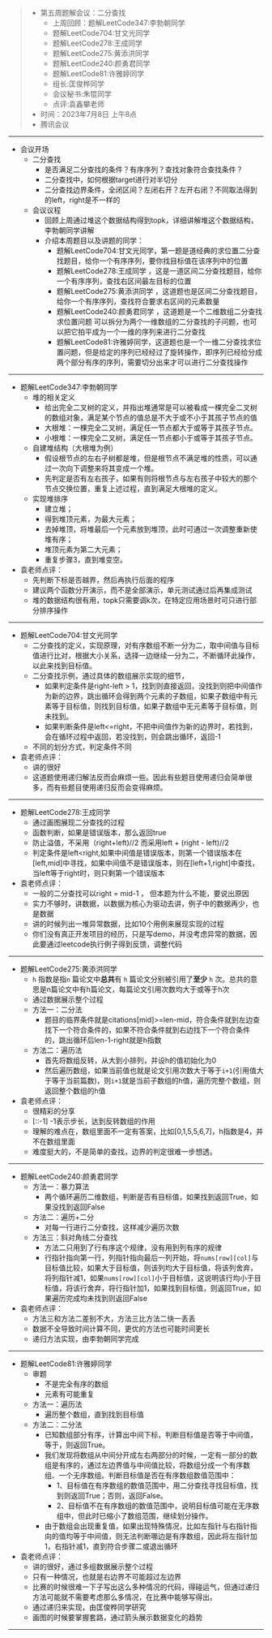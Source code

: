 > - 第五周题解会议：二分查找
>   - 上周回顾：题解LeetCode347:李勃朝同学
>   - 题解LeetCode704:甘文光同学
>   - 题解LeetCode278:王成同学
>   - 题解LeetCode275:黄添洪同学
>   - 题解LeetCode240:颜勇君同学
>   - 题解LeetCode81:许雅婷同学
>   - 组长:匡俊桦同学
>   - 会议秘书:朱锟同学
>   - 点评:袁鑫攀老师
> - 时间：2023年7月8日 上午8点
> - 腾讯会议

---

- 会议开场
	- 二分查找
		- 是否满足二分查找的条件？有序序列？查找对象符合查找条件？
		- 二分查找中，如何根据target进行对半切分
		- 二分查找边界条件，全闭区间？左闭右开？左开右闭？不同取法得到的left，right是不一样的
	- 会议议程
		- 回顾上周通过堆这个数据结构得到topk，详细讲解堆这个数据结构，李勃朝同学讲解
		- 介绍本周题目以及讲题的同学：
			- 题解LeetCode704:甘文光同学，第一题是道经典的求位置二分查找题目，给你一个有序序列，要你找目标值在该序列中的位置
			- 题解LeetCode278:王成同学 ，这是一道区间二分查找题目，给你一个有序序列，查找右区间最左目标的位置
			- 题解LeetCode275:黄添洪同学 ，这道题也是区间二分查找题目，给你一个有序序列，查找符合要求右区间的元素数量
			- 题解LeetCode240:颜勇君同学 ，这道题是一个二维数组二分查找求位置问题 可以拆分为两个一维数组的二分查找的子问题，也可以把它拍平成为一个一维的序列来进行二分查找
			- 题解LeetCode81:许雅婷同学，这道题也是一个一维二分查找求位置问题，但是给定的序列已经经过了旋转操作，即序列已经给分成两个部分有序的序列，需要切分出来才可以进行二分查找操作
---
- 题解LeetCode347:李勃朝同学
	- 堆的相关定义
		- 给出完全二叉树的定义，并指出堆通常是可以被看成一棵完全二叉树的数组对象，满足某个节点的值总是不大于或不小于其孩子节点的值
		- 大根堆：一棵完全二叉树，满足任一节点都大于或等于其孩子节点。
		- 小根堆：一棵完全二叉树，满足任一节点都小于或等于其孩子节点。
	- 自建堆结构（大根堆为例）
		- 假设根节点的左右子树都是堆，但是根节点不满足堆的性质，可以通过一次向下调整来将其变成一个堆。
		- 先判定是否有左右孩子，如果有则将根节点与左右孩子中较大的那个节点交换位置，重复上述过程，直到满足大根堆的定义。
	- 实现堆排序
		- 建立堆；
		- 得到堆顶元素，为最大元素；
		- 去掉堆顶，将堆最后一个元素放到堆顶，此时可通过一次调整重新使堆有序；
		- 堆顶元素为第二大元素；
		- 重复步骤3，直到堆变空。
- 袁老师点评：
	- 先判断下标是否越界，然后再执行后面的程序
	- 建议两个函数分开演示，而不是全部演示，单元测试通过后再集成测试
	- 堆的数据结构很有用，topk只需要调k次，在特定应用场景时可只进行部分排序操作
---
- 题解LeetCode704:甘文光同学
	- 二分查找的定义，实现原理，对有序数组不断一分为二，取中间值与目标值进行比对，根据大小关系，选择一边继续一分为二，不断循环此操作，以此来找到目标值。
	- 二分查找示例，通过具体的数组展示实现的细节，
	  - 如果判定条件是right-left > 1，找到则直接返回，没找到则把中间值作为新的边界，跳出循环会得到两个元素的子数组，如果子数组中有元素等于目标值，则找到目标值，如果子数组中无元素等于目标值，则未找到。
	  - 如果判断条件是left<=right，不把中间值作为新的边界时，若找到，会在循环过程中返回，若没找到，则会跳出循环，返回-1
	- 不同的划分方式，判定条件不同
- 袁老师点评：
	- 讲的很好
	- 这道题使用递归解法反而会麻烦一些。因此有些题目使用递归会简单很多，而有些题目使用递归反而会变得麻烦。
---
- 题解LeetCode278:王成同学
	- 通过画图展现二分查找的过程
	- 函数判断，如果是错误版本，那么返回true
	- 防止溢值，不采用（right+left)//2 而采用left + (right - left)//2
	- 判定条件是left<right,如果中间值是错误版本，则第一个错误版本在[left,mid]中寻找，如果中间值不是错误版本，则在[left+1,right]中查找，当left等于right时，则只剩第一个错误版本
- 袁老师点评：
	- 一般的二分查找可以right = mid-1 ， 但本题为什么不能，要说出原因
	- 实力不够时，讲数据，以数据为核心为驱动去讲，例子中的数据再少，也是数据
	- 讲的时候列出一堆异常数据，比如10个用例来展现实现的过程
	- 你们没有真正开发项目的经历，只是写demo，并没考虑异常的数据，因此要通过leetcode执行例子得到反馈，调整代码
---
- 题解LeetCode275:黄添洪同学
	- `h` 指数是指`n` 篇论文中**总共**有 `h` 篇论文分别被引用了**至少** `h` 次。总共的意思是n篇论文中有h篇论文，每篇论文引用次数均大于或等于h次
	- 通过数据展示整个过程
	- 方法一：二分法
		- 题目的临界条件就是citations[mid]>=len-mid，符合条件就到左边查找下一个符合条件的，如果不符合条件就到右边找下一个符合条件的，跳出循环后len-1-right就是h指数
	- 方法二：遍历法
		- 首先将数组反转，从大到小排列，并设h的值初始化为0
		- 然后遍历数组，如果当前值也就是论文引用次数大于等于`i+1`(引用值大于等于当前篇数)，则`i+1`就是当前子数组的h值，遍历完整个数组，则返回整个数组的h值
- 袁老师点评：
	- 很精彩的分享
	- [::-1] -1表示步长，达到反转数组的作用
	- 理解的难点在，数组里面不一定有答案，比如[0,1,5,5,6,7]，h指数是4，并不在数组里面
	- 难度挺大的，不是简单的查找，边界的判定很难一步想透。
---
- 题解LeetCode240:颜勇君同学
	- 方法一：暴力算法
		- 两个循环遍历二维数组，判断是否有目标值，如果找到返回True，如果没找到返回False
	- 方法二：遍历+二分
		- 对每一行进行二分查找，这样减少遍历次数
	- 方法三：斜对角线二分查找
		- 方法二只用到了行有序这个规律，没有用到列有序的规律
		- 行指针指向第一行，列指针指向最后一列开始，将`nums[row][col]`与目标值比较，如果大于目标值，则该列均大于目标值，将该列舍弃，将列指针减1，如果`nums[row][col]`小于目标值，这说明该行均小于目标值，将该行舍弃，将行指针加1，如果找到目标值，则返回True，如果遍历完成均未找到则返回False
- 袁老师点评：
	- 方法三和方法二差别不大，方法三比方法二快一丢丢
	- 数据不全导致时间计算不同，更优的方法也可能时间更长
	- 递归方法实现，由李勃朝同学完成
---
- 题解LeetCode81:许雅婷同学
	- 审题
		- 不是完全有序的数组
		- 元素有可能重复
	- 方法一：遍历法
		- 遍历整个数组，直到找到目标值
	- 方法二：二分法
		- 已知数组部分有序，计算出中间下标，判断目标值是否等于中间值，等于，则返回True。
		- 我们发现将数组从中间分开成左右两部分的时候，一定有一部分的数组是有序的，通过左边界值与中间值比较，将数组分成一个有序数组、一个无序数组。判断目标值是否在有序数组数值范围中：
			- 1、目标值在有序数组的数值范围中，用二分查找寻找目标值，找到则返回True；否则，返回False。
			- 2、目标值不在有序数组的数值范围中，说明目标值可能在无序数组中，但此时已缩小了数组范围，继续划分操作。
		- 由于数组会出现重复值，如果出现特殊情况，比如左指针与右指针指向的值均等于中间值，则无法判断哪边是有序数组，因此将左指针加1，右指针减1，直到符合步骤二或退出循环
- 袁老师点评：
	- 讲的很好，通过多组数据展示整个过程
	- 只有一种情况，也就是右边界不可能超过左边界
	- 比赛的时候很难一下子写出这么多种情况的代码，得碰运气，但通过递归方法可能就不需要考虑那么多情况，在比赛中能够写得出。
	- 通过递归来实现，由匡俊桦同学研究
	- 画图的时候要掌握套路，通过箭头展示数据变化的趋势

---
